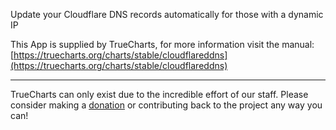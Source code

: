 Update your Cloudflare DNS records automatically for those with a dynamic IP

This App is supplied by TrueCharts, for more information visit the manual: [https://truecharts.org/charts/stable/cloudflareddns](https://truecharts.org/charts/stable/cloudflareddns)

---

TrueCharts can only exist due to the incredible effort of our staff.
Please consider making a [donation](https://truecharts.org/about/sponsor) or contributing back to the project any way you can!
